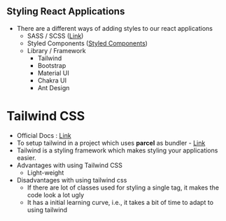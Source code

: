 ## Styling React Applications

- There are a different ways of adding styles to our react applications
  - SASS / SCSS ([Link](https://sass-lang.com/))
  - Styled Components ([Styled Components](https://styled-components.com/))
  - Library / Framework
    - Tailwind
    - Bootstrap
    - Material UI
    - Chakra UI
    - Ant Design

# Tailwind CSS

- Official Docs : [Link](https://tailwindcss.com/)
- To setup tailwind in a project which uses **parcel** as bundler - [Link](https://tailwindcss.com/docs/guides/parcel)
- Tailwind is a styling framework which makes styling your applications easier.
- Advantages with using Tailwind CSS
  - Light-weight
- Disadvantages with using tailwind css
  - If there are lot of classes used for styling a single tag, it makes the code look a lot ugly
  - It has a initial learning curve, i.e., it takes a bit of time to adapt to using tailwind
